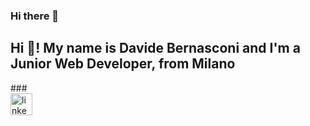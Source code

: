 ### Hi there 👋
<h2 align="left">Hi 👋! My name is Davide Bernasconi and I'm a Junior Web Developer, from Milano</h2>
###

<div align="left">
  <a href="https://www.google.it"><img src="https://img.shields.io/static/v1?message=LinkedIn&logo=linkedin&label=&color=0077B5&logoColor=white&labelColor=&style=for-the-badge" height="35" alt="linkedin logo"  /></a>
</div>
